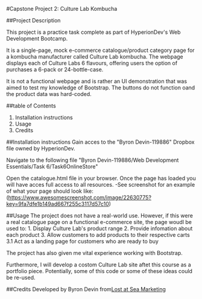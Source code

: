 #Capstone Project 2: Culture Lab Kombucha


##Project Description

This project is a practice task complete as part of HyperionDev's Web Development Bootcamp. 

It is a single-page, mock e-commerce catalogue/product category page for a kombucha manufacturer called Culture Lab kombucha. The webpage displays each of Culture Labs 6 flavours, offering users the option of purchases a 6-pack or 24-bottle-case.

It is not a functional webpage and is rather an UI demonstration that was aimed to test my knowledge of Bootstrap. The buttons do not function oand the product data was hard-coded.

##table of Contents

1. Installation instructions
1. Usage
1. Credits

##Installation instructions
Gain acces to the "Byron Devin-119886" Dropbox file owned by HyperionDev. 

Navigate to the following file "Byron Devin-119886/Web Development Essentials/Task 6/Task6OnlineStore"

Open the catalogue.html file in your browser. Once the page has loaded you will have acces full access to all resources.
    -See screenshot for an example of what your page should look like:(https://www.awesomescreenshot.com/image/22630775?key=9fa7dfe1b149ad667f255c3117d57c10)


##Usage
The project does not have a real-world use. However, if this were a real catalogue page on a functional e-commerce site, the page woudl be used to:
    1. Display Culture Lab's product range
    2. Provide infomation about each product
    3. Allow customers to add products to their respective carts
        3.1 Act as a landing page for customers who are ready to buy

The project has also given me vital experience working with Bootstrap.

Furthermore, I will develop a costom Culture Lab site aftet this course as a portfolio piece. Potentially, some of this code or some of these ideas could be re-used. 

##Credits
Developed by Byron Devin from[Lost at Sea Marketing](http://lostatseamarketing.com)
